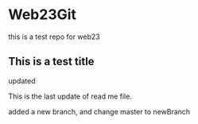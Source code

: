 # Web23Git
this is a test repo for web23 

## This is a test title
updated

This is the last update of read me file.

added a new branch, and change master to newBranch